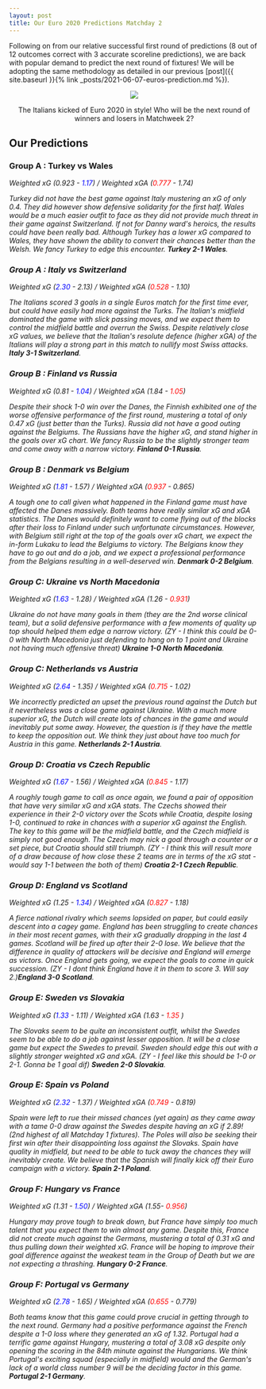 ```yaml
---
layout: post
title: Our Euro 2020 Predictions Matchday 2
---
```


Following on from our relative successful first round of predictions (8 out of 12 outcomes correct with 3 accurate scoreline predictions), we are back with popular demand to predict the next round of fixtures! We will be adopting the same methodology as detailed in our previous [post]({{ site.baseurl }}{% link _posts/2021-06-07-euros-prediction.md %}). 

<p align = "center">
  <img src = "{{ site.baseurl }}/images/italy_vs_turkey.png">
</p>
<p align = "center">
The Italians kicked of Euro 2020 in style! Who will be the next round of winners and losers in Matchweek 2?
</p>

## Our Predictions

### Group A : Turkey vs Wales
<em>Weighted xG (0.923 - <span style="color:blue">1.17</span>) /
<em>Weighted xGA (<span style="color:red">0.777</span> - 1.74)

Turkey did not have the best game against Italy mustering an xG of only 0.4. They did however show defensive solidarity for the first half. Wales would be a much easier outfit to face as they did not provide much threat in their game against Switzerland. If not for Danny ward's heroics, the results could have been really bad. Although Turkey has a lower xG compared to Wales, they have shown the ability to convert their chances better than the Welsh. We fancy Turkey to edge this encounter. **Turkey 2-1 Wales**.

### Group A : Italy vs Switzerland
<em>Weighted xG (<span style="color:blue">2.30</span> - 2.13) /
<em>Weighted xGA (<span style="color:red">0.528</span> - 1.10)

The Italians scored 3 goals in a single Euros match for the first time ever, but could have easily had more against the Turks. The Italian's midfield dominated the game with slick passing moves, and we expect them to control the midfield battle and overrun the Swiss. Despite relatively close xG values, we believe that the Italian's resolute defence (higher xGA) of the Italians will play a strong part in this match to nullify most Swiss attacks. **Italy 3-1 Switzerland**.

### Group B : Finland vs Russia
<em>Weighted xG (0.81 - <span style="color:blue">1.04</span>) /
<em>Weighted xGA (1.84 - <span style="color:red">1.05</span>)

Despite their shock 1-0 win over the Danes, the Finnish exhibited one of the worse offensive performance of the first round, mustering a total of only 0.47 xG (just better than the Turks). Russia did not have a good outing against the Belgiums. The Russians have the higher xG, and stand higher in the goals over xG chart. We fancy Russia to be the slightly stronger team and come away with a narrow victory. **Finland 0-1 Russia**.

### Group B : Denmark vs Belgium
<em>Weighted xG (<span style="color:blue">1.81</span> - 1.57) /
<em>Weighted xGA (<span style="color:red">0.937</span> - 0.865)

A tough one to call given what happened in the Finland game must have affected the Danes massively. Both teams have really similar xG and xGA statistics. The Danes would definitely want to come flying out of the blocks after their loss to Finland under such unfortunate circumstances. However, with Belgium still right at the top of the goals over xG chart, we expect the in-form Lukaku to lead the Belgiums to victory. The Belgians know they have to go out and do a job, and we expect a professional performance from the Belgians resulting in a well-deserved win. **Denmark 0-2 Belgium**.


### Group C: Ukraine vs North Macedonia
<em>Weighted xG (<span style="color:blue">1.63</span> - 1.28) /
<em>Weighted xGA (1.26 - <span style="color:red">0.931</span>)

Ukraine do not have many goals in them (they are the 2nd worse clinical team), but a solid defensive performance with a few moments of quality up top should helped them edge a narrow victory. 
(ZY - I think this could be 0-0 with North Macedonia just defending to hang on to 1 point and Ukraine not having much offensive threat)
**Ukraine 1-0 North Macedonia**.

### Group C: Netherlands vs Austria
<em>Weighted xG (<span style="color:blue">2.64</span> - 1.35) /
<em>Weighted xGA (<span style="color:red">0.715</span> - 1.02)

We incorrectly predicted an upset the previous round against the Dutch but it nevertheless was a close game against Ukraine. With a much more superior xG, the Dutch will create lots of chances in the game and would inevitably put some away. However, the question is if they have the mettle to keep the opposition out. We think they just about have too much for Austria in this game. **Netherlands 2-1 Austria**.

### Group D: Croatia vs Czech Republic
<em>Weighted xG (<span style="color:blue">1.67</span> - 1.56) /
<em>Weighted xGA (<span style="color:red">0.845</span> - 1.17)

A roughly tough game to call as once again, we found a pair of opposition that have very similar xG and xGA stats. The Czechs showed their experience in their 2-0 victory over the Scots while Croatia, despite losing 1-0, continued to rake in chances with a superior xG against the English. The key to this game will be the midfield battle, and the Czech midfield is simply not good enough. The Czech may nick a goal through a counter or a set piece, but Croatia should still triumph.
(ZY - I think this will result more of a draw because of how close these 2 teams are in terms of the xG stat - would say 1-1 between the both of them)
 **Croatia 2-1 Czech Republic**.

### Group D: England vs Scotland
<em>Weighted xG (1.25 - <span style="color:blue">1.34</span>) /
<em>Weighted xGA (<span style="color:red">0.827</span> - 1.18)

A fierce national rivalry which seems lopsided on paper, but could easily descent into a cagey game. England has been struggling to create chances in their most recent games, with their xG gradually dropping in the last 4 games. Scotland will be fired up after their 2-0 lose. We believe that the difference in quality of attackers will be decisive and England will emerge as victors. Once England gets going, we expect the goals to come in quick succession. 
(ZY - I dont think England have it in them to score 3. Will say 2.)**England 3-0 Scotland**.

### Group E: Sweden vs Slovakia
<em>Weighted xG (<span style="color:blue">1.33</span> - 1.11) /
<em>Weighted xGA (1.63 - <span style="color:red"> 1.35 </span>)

The Slovaks seem to be quite an inconsistent outfit, whilst the Swedes seem to be able to do a job against lesser opposition. It will be a close game but expect the Swedes to prevail. Sweden should edge this out with a slightly stronger weighted xG and xGA.
(ZY - I feel like this should be 1-0 or 2-1. Gonna be 1 goal dif)
 **Sweden 2-0 Slovakia**.

### Group E: Spain vs Poland
<em>Weighted xG (<span style="color:blue">2.32</span> - 1.37) /
<em>Weighted xGA (<span style="color:red">0.749</span> - 0.819)

Spain were left to rue their missed chances (yet again) as they came away with a tame 0-0 draw against the Swedes despite having an xG if 2.89! (2nd highest of all Matchday 1 fixtures). The Poles will also be seeking their first win after their disappointing loss against the Slovaks. Spain have quality in midfield, but need to be able to tuck away the chances they will inevitably create. We believe that the Spanish will finally kick off their Euro campaign with a victory. **Spain 2-1 Poland**.

### Group F: Hungary vs France
<em>Weighted xG (1.31 - <span style="color:blue"> 1.50</span>) /
<em>Weighted xGA (1.55- <span style="color:red">0.956</span>)

Hungary may prove tough to break down, but France have simply too much talent that you expect them to win almost any game. Despite this, France did not create much against the Germans, mustering a total of 0.31 xG and thus pulling down their weighted xG. France will be hoping to improve their goal difference against the weakest team in the Group of Death but we are not expecting a thrashing. **Hungary 0-2 France**.

### Group F: Portugal vs Germany
<em>Weighted xG (<span style="color:blue">2.78</span> - 1.65) /
<em>Weighted xGA (<span style="color:red">0.655</span> - 0.779)

Both teams know that this game could prove crucial in getting through to the next round. Germany had a positive performance against the French despite a 1-0 loss where they generated an xG of 1.32. Portugal had a terrific game against Hungary, mustering a total of 3.08 xG despite only opening the scoring in the 84th minute against the Hungarians. We think Portugal's exciting squad (especially in midfield) would and the German's lack of a world class number 9 will be the deciding factor in this game. **Portugal 2-1 Germany**.
